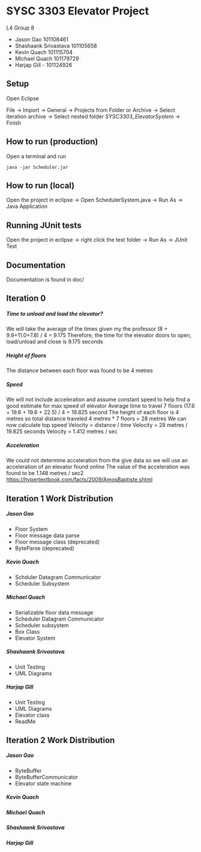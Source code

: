 # SYSC 3303 Elevator Project
L4 Group 8

- Jason Gao 101108461
- Shashaank Srivastava 101105658
- Kevin Quach 101115704
- Michael Quach 101179729
- Harjap Gill - 101124926


## Setup
Open Eclipse

File -> Import -> General -> Projects from Folder or Archive -> Select iteration archive -> Select nested folder <em>SYSC3303_ElevatorSystem</em> -> Finish

## How to run (production)
Open a terminal and run 

``java -jar Scheduler.jar``

## How to run (local)
Open the project in eclipse -> Open SchedulerSystem.java -> Run As -> Java Application

## Running JUnit tests
Open the project in eclipse -> right click the test folder -> Run As -> JUnit Test

## Documentation
Documentation is found in doc/

## Iteration 0

##### Time to unload and load the elevator?
We will take the average of the times given my the professor
(8 + 9.9+11.0+7.8) / 4 = 9.175
Therefore, the time for the elevator doors to open, load/unload and close is 9.175 seconds

##### Height of floors
The distance between each floor was found to be 4 metres

##### Speed
We will not include acceleration and assume constant speed to help find a good estimate for max speed of elevator
Average time to travel 7 floors
(17.6 + 19.6 + 19.6 + 22.5) / 4 = 19.825 second
The height of each floor is 4 metres so total distance traveled
 4 metres * 7 floors = 28 metres
We can now calculate top speed
Velocity = distance / time
Velocity = 28 metres / 19.825 seconds
Velocity = 1.412 metres / sec

##### Acceleration 
We could not determine acceleration from the give data so we will use an acceleration of an elevator found online
The value of the acceleration was found to be 1.148 metres / sec2
https://hypertextbook.com/facts/2009/AmosBaptiste.shtml


## Iteration 1 Work Distribution
##### Jason Gao
- Floor System
- Floor message data parse
- Floor message class (deprecated)
- ByteParse (deprecated)

#####  Kevin Quach
- Schduler Datagram Communicator
- Scheduler Subsystem

#####  Michael Quach
- Serializable floor data message
- Scheduler Datagram Communicator
- Scheduler subsystem
- Box Class
- Elevator System

#####  Shashaank Srivastava
- Unit Testing
- UML Diagrams
  
#####  Harjap Gill
- Unit Testing
- UML Diagrams
- Elevator class
- ReadMe

## Iteration 2 Work Distribution
##### Jason Gao
- ByteBuffer
- ByteBufferCommunicator
- Elevator state machine

#####  Kevin Quach

#####  Michael Quach

#####  Shashaank Srivastava
  
#####  Harjap Gill



